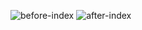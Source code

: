 ![before-index](https://github.com/CTAnthny/database-indices/blob/master/before-index.png)
![after-index](https://github.com/CTAnthny/database-indices/blob/master/after-index.png)
